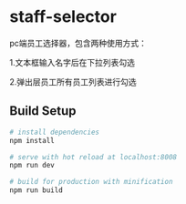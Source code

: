 # staff-selector

pc端员工选择器，包含两种使用方式：

1.文本框输入名字后在下拉列表勾选

2.弹出层员工所有员工列表进行勾选

## Build Setup

``` bash
# install dependencies
npm install

# serve with hot reload at localhost:8008
npm run dev

# build for production with minification
npm run build
```

